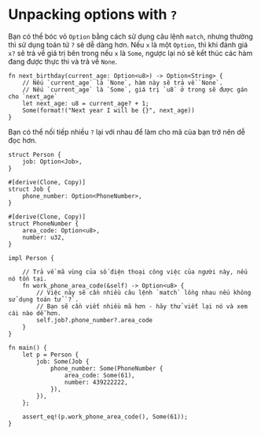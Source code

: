 # Unpacking options with `?`

Bạn có thể bóc vỏ `Option` bằng cách sử dụng câu lệnh `match`, nhưng thường thì sử dụng toán tử `?` sẽ dễ dàng hơn. Nếu `x` là một `Option`, thì khi đánh giá `x?` sẽ trả về giá trị bên trong nếu `x` là `Some`, ngược lại nó sẽ kết thúc các hàm đang được thực thi và trả về `None`.

```rust,editable
fn next_birthday(current_age: Option<u8>) -> Option<String> {
    // Nếu `current_age` là `None`, hàm này sẽ trả về `None`.
    // Nếu `current_age` là `Some`, giá trị `u8` ở trong sẽ được gán cho `next_age`
    let next_age: u8 = current_age? + 1;
    Some(format!("Next year I will be {}", next_age))
}
```

Bạn có thể nối tiếp nhiều `?` lại với nhau để làm cho mã của bạn trở nên dễ đọc hơn.

```rust,editable
struct Person {
    job: Option<Job>,
}

#[derive(Clone, Copy)]
struct Job {
    phone_number: Option<PhoneNumber>,
}

#[derive(Clone, Copy)]
struct PhoneNumber {
    area_code: Option<u8>,
    number: u32,
}

impl Person {

    // Trả về mã vùng của số điện thoại công việc của người này, nếu nó tồn tại.
    fn work_phone_area_code(&self) -> Option<u8> {
        // Việc này sẽ cần nhiều câu lệnh `match` lồng nhau nếu không sử dụng toán tử `?`.
        // Bạn sẽ cần viết nhiều mã hơn - hãy thử viết lại nó và xem cái nào dễ hơn.
        self.job?.phone_number?.area_code
    }
}

fn main() {
    let p = Person {
        job: Some(Job {
            phone_number: Some(PhoneNumber {
                area_code: Some(61),
                number: 439222222,
            }),
        }),
    };

    assert_eq!(p.work_phone_area_code(), Some(61));
}
```
